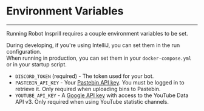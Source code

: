 # Environment Variables

---

Running Robot Insprill requires a couple environment variables to be set.

During developing, if you're using IntelliJ, you can set them in the run configuration.  
When running in production, you can set them in your `docker-compose.yml` or in your startup script.

- `DISCORD_TOKEN` (required) - The token used for your bot.
- `PASTEBIN_API_KEY` - Your [Pastebin API key](https://pastebin.com/doc_api#1).
  You must be logged in to retrieve it.
  Only required when uploading bins to Pastebin.
- `YOUTUBE_API_KEY` - A [Google API key](https://support.google.com/googleapi/answer/6158862) with access to the YouTube
  Data API v3. Only required when using YouTube statistic channels.
